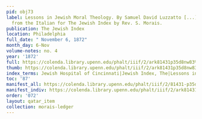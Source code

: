 ```yaml
---
pid: obj73
label: Lessons in Jewish Moral Theology. By Samuel David Luzzatto [...] Translated
  from the Italian for The Jewish Index by Rev. S. Morais.
publication: The Jewish Index
location: Philadelphia
full_date: " November 6, 1872"
month_day: 6-Nov
volume-notes: no. 4
year: '1872'
full: https://colenda.library.upenn.edu/phalt/iiif/2/ark81431p35d8nw83%2FSHA256E-s10635199--fb65b25a6ecc16aac1d7b18599ac0c3183e2f7c577b561a7d02ab8e6d60bff3d.jpeg/full/3500,/0/default.jpg
thumb: https://colenda.library.upenn.edu/phalt/iiif/2/ark81431p35d8nw83%2FSHA256E-s10635199--fb65b25a6ecc16aac1d7b18599ac0c3183e2f7c577b561a7d02ab8e6d60bff3d.jpeg/full/!200,200/0/default.jpg
index_terms: Jewish Hospital of Cincinnati|Jewish Index, The|Lessons in Moral Theology
toc: '87'
manifest_all: https://colenda.library.upenn.edu/phalt/iiif/2/81431-p35d8nw83/manifest
manifest_indiv: https://colenda.library.upenn.edu/phalt/iiif/2/ark81431p35d8nw83%2FSHA256E-s10635199--fb65b25a6ecc16aac1d7b18599ac0c3183e2f7c577b561a7d02ab8e6d60bff3d.jpeg
order: '072'
layout: qatar_item
collection: morais-ledger
---
```

